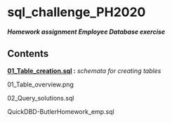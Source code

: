 # sql_challenge_PH2020
***Homework assignment  Employee Database exercise***
## Contents

<b> [01_Table_creation.sql](https://github.com/PHoogestraat/sql_challenge_PH2020/blob/main/EmployeeSQL/01_Table_creation.sql)           :</b><i> schemata for creating tables </i>

01_Table_overview.png

02_Query_solutions.sql

QuickDBD-ButlerHomework_emp.sql

